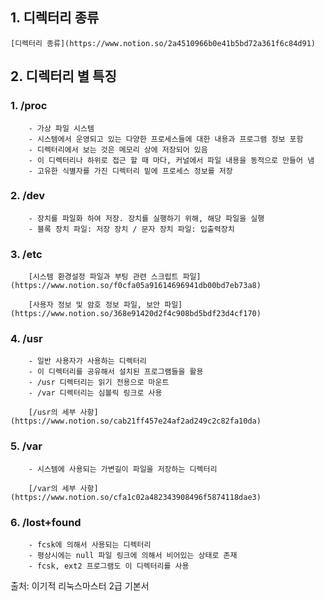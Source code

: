 ## 1. 디렉터리 종류

    [디렉터리 종류](https://www.notion.so/2a4510966b0e41b5bd72a361f6c84d91)

## 2. 디렉터리 별 특징
###  1. /proc
        - 가상 파일 시스템
        - 시스템에서 운영되고 있는 다양한 프로세스들에 대한 내용과 프로그램 정보 포함
        - 디렉터리에서 보는 것은 메모리 상에 저장되어 있음
        - 이 디렉터리나 하위로 접근 할 때 마다, 커널에서 파일 내용을 동적으로 만들어 냄
        - 고유한 식별자를 가진 디렉터리 밑에 프로세스 정보를 저장
###  2. /dev
        - 장치를 파일화 하여 저장. 장치를 실행하기 위해, 해당 파일을 실행
        - 블록 장치 파일: 저장 장치 / 문자 장치 파일: 입출력장치
###  3. /etc

        [시스템 환경설정 파일과 부팅 관련 스크립트 파일](https://www.notion.so/f0cfa05a91614696941db00bd7eb73a8)

        [사용자 정보 및 암호 정보 파일, 보안 파일](https://www.notion.so/368e91420d2f4c908bd5bdf23d4cf170)

###  4. /usr
        - 일반 사용자가 사용하는 디렉터리
        - 이 디렉터리를 공유해서 설치된 프로그램들을 활용
        - /usr 디렉터리는 읽기 전용으로 마운트
        - /var 디렉터리는 심볼릭 링크로 사용

        [/usr의 세부 사항](https://www.notion.so/cab21ff457e24af2ad249c2c82fa10da)

###  5. /var
        - 시스템에 사용되는 가변길이 파일을 저장하는 디렉터리

        [/var의 세부 사항](https://www.notion.so/cfa1c02a482343908496f5874118dae3)

###  6. /lost+found
        - fcsk에 의해서 사용되는 디렉터리
        - 평상시에는 null 파일 링크에 의해서 비어있는 상태로 존재
        - fcsk, ext2 프로그램도 이 디렉터리를 사용

출처: 이기적 리눅스마스터 2급 기본서
